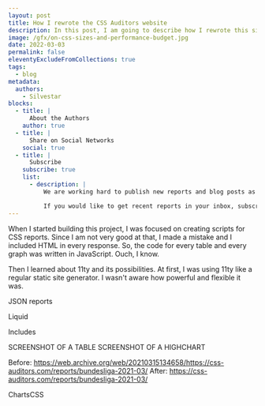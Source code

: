 ```yaml
---
layout: post
title: How I rewrote the CSS Auditors website
description: In this post, I am going to describe how I rewrote this site.
image: /gfx/on-css-sizes-and-performance-budget.jpg
date: 2022-03-03
permalink: false
eleventyExcludeFromCollections: true
tags:
  - blog
metadata:
  authors:
    - Silvestar
blocks:
  - title: |
      About the Authors
    author: true
  - title: |
      Share on Social Networks
    social: true
  - title: |
      Subscribe
    subscribe: true
    list:
      - description: |
          We are working hard to publish new reports and blog posts as soon as possible.

          If you would like to get recent reports in your inbox, subscribe here!
---
```


When I started building this project, I was focused on creating scripts for CSS reports. Since I am not very good at that, I made a mistake and I included HTML in every response. So, the code for every table and every graph was written in JavaScript. Ouch, I know.

Then I learned about 11ty and its possibilities. At first, I was using 11ty like a regular static site generator. I wasn't aware how powerful and flexible it was.

JSON reports

Liquid

Includes

SCREENSHOT OF A TABLE
SCREENSHOT OF A HIGHCHART

Before: https://web.archive.org/web/20210315134658/https://css-auditors.com/reports/bundesliga-2021-03/
After: https://css-auditors.com/reports/bundesliga-2021-03/

ChartsCSS

